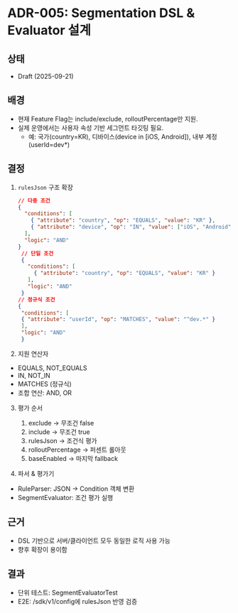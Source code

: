 # ADR-005: Segmentation DSL & Evaluator 설계

## 상태
- Draft (2025-09-21)

## 배경
- 현재 Feature Flag는 include/exclude, rolloutPercentage만 지원.
- 실제 운영에서는 사용자 속성 기반 세그먼트 타깃팅 필요.
    - 예: 국가(country=KR), 디바이스(device in [iOS, Android]), 내부 계정(userId=dev*)

## 결정
1. `rulesJson` 구조 확장
   ```json
   // 다중 조건
   {
     "conditions": [
       { "attribute": "country", "op": "EQUALS", "value": "KR" },
       { "attribute": "device", "op": "IN", "value": ["iOS", "Android"] }
     ],
     "logic": "AND"
   }
    // 단일 조건
    {
      "conditions": [
        { "attribute": "country", "op": "EQUALS", "value": "KR" }
      ],
      "logic": "AND"
    }
   // 정규식 조건
   {
    "conditions": [
    { "attribute": "userId", "op": "MATCHES", "value": "^dev.*" }
    ],
    "logic": "AND"
    }

2. 지원 연산자
- EQUALS, NOT_EQUALS
- IN, NOT_IN
- MATCHES (정규식)
- 조합 연산: AND, OR

3. 평가 순서
   1. exclude → 무조건 false
   2. include → 무조건 true
   3. rulesJson → 조건식 평가
   4. rolloutPercentage → 퍼센트 롤아웃
   5. baseEnabled → 마지막 fallback


4. 파서 & 평가기
- RuleParser: JSON → Condition 객체 변환
- SegmentEvaluator: 조건 평가 실행

## 근거
- DSL 기반으로 서버/클라이언트 모두 동일한 로직 사용 가능
- 향후 확장이 용이함

## 결과
- 단위 테스트: SegmentEvaluatorTest
- E2E: /sdk/v1/config에 rulesJson 반영 검증